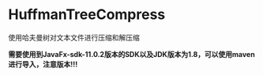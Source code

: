 # HuffmanTreeCompress
使用哈夫曼树对文本文件进行压缩和解压缩

**需要使用到JavaFx-sdk-11.0.2版本的SDK以及JDK版本为1.8，可以使用maven进行导入，注意版本!!!**
